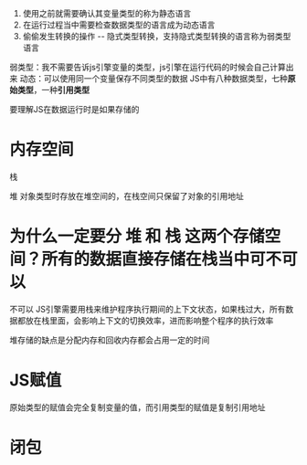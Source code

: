 1. 使用之前就需要确认其变量类型的称为静态语言
2. 在运行过程当中需要检查数据类型的语言成为动态语言
3. 偷偷发生转换的操作 -- 隐式类型转换，支持隐式类型转换的语言称为弱类型语言

弱类型：我不需要告诉js引擎变量的类型，js引擎在运行代码的时候会自己计算出来
动态：可以使用同一个变量保存不同类型的数据
JS中有八种数据类型，七种**原始类型**，一种**引用类型**


要理解JS在数据运行时是如果存储的
# 内存空间
栈

堆
对象类型时存放在堆空间的，在栈空间只保留了对象的引用地址


# 为什么一定要分 堆 和 栈 这两个存储空间？所有的数据直接存储在栈当中可不可以

不可以
JS引擎需要用栈来维护程序执行期间的上下文状态，如果栈过大，所有数据都放在栈里面，会影响上下文的切换效率，进而影响整个程序的执行效率

堆存储的缺点是分配内存和回收内存都会占用一定的时间

# JS赋值
原始类型的赋值会完全复制变量的值，而引用类型的赋值是复制引用地址

# 闭包
